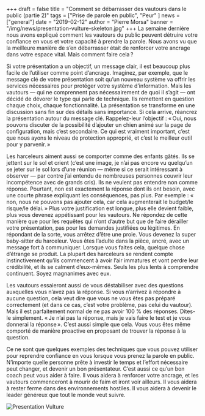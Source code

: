 +++
draft = false
title = "Comment se débarrasser des vautours dans le public (partie 2)"
tags = ["Prise de parole en public", "Peur" ]
news = ["general"]
date = "2019-02-12"
author = "Pierre Morsa"
banner = "/img/news/presentation-vulture-skeleton.jpg"
+++
La semaine dernière nous avons expliqué comment les vautours du public peuvent détruire votre confiance en vous et votre capacité à prendre la parole. Nous avons vu que la meilleure manière de s’en débarrasser était de renforcer votre ancrage dans votre espace vital. Mais comment faire cela ?

Si votre présentation a un objectif, un message clair, il est beaucoup plus facile de l’utiliser comme point d’ancrage. Imaginez, par exemple, que le message clé de votre présentation soit qu’un nouveau système va offrir les services nécessaires pour protéger votre système d’information. Mais les vautours — qui ne comprennent pas nécessairement de quoi il s’agit — ont décidé de dévorer le type qui parle de technique. Ils remettent en question chaque choix, chaque fonctionnalité. La présentation se transforme en une discussion sans fin sur des détails sans importance. Si cela arrive, réancrez la présentation autour du message clé. Rappelez-leur l’objectif : « Oui, nous pouvons discuter de la possibilité d’ajouter un chien animé sur la page de configuration, mais c’est secondaire. Ce qui est vraiment important, c’est que nous ayons le niveau de protection approprié, et c’est le meilleur outil pour y parvenir. »

Les harceleurs aiment aussi se comporter comme des enfants gâtés. Ils se jettent sur le sol et crient (c’est une image, je n’ai pas encore vu quelqu’un se jeter sur le sol lors d’une réunion — même si ce serait intéressant à observer — par contre j’ai entendu de nombreuses personnes couvrir leur incompétence avec de grands cris). Ils ne veulent pas entendre non comme réponse. Pourtant, non est exactement la réponse dont ils ont besoin, avec une courte phrase expliquant les conséquences, pas plus. Par exemple : « non, nous ne pouvons pas ajouter cela, car cela augmenterait le budget/le risque/le délai. » Plus votre justification est longue, plus elle devient faible, plus vous devenez appétissant pour les vautours. Ne répondez de cette manière que pour les requêtes qui n’ont d’autre but que de faire dérailler votre présentation, pas pour les demandes justifiées ou légitimes. En répondant de la sorte, vous arrêtez d’être une proie. Vous devenez la super baby-sitter du harceleur. Vous êtes l’adulte dans la pièce, ancré, avec un message fort à communiquer. Lorsque vous faites cela, quelque chose d’étrange se produit. La plupart des harceleurs se rendent compte instinctivement qu’ils commencent à avoir l’air immatures et vont perdre leur crédibilité, et ils se calment d’eux-mêmes. Seuls les plus lents à comprendre continuent. Soyez magnanimes avec eux.

Les vautours essaieront aussi de vous déstabiliser avec des questions auxquelles vous n’avez pas la réponse. Si vous n’arrivez à répondre à aucune question, cela veut dire que vous ne vous êtes pas préparé correctement (et dans ce cas, c’est votre problème, pas celui du vautour). Mais il est parfaitement normal de ne pas avoir 100 % des réponses. Dites-le simplement. « Je n’ai pas la réponse, mais je vais faire le test et je vous donnerai la réponse ». C’est aussi simple que cela. Vous vous êtes même comporté de manière proactive en proposant de trouver la réponse à la question.

Ce ne sont que quelques exemples des techniques que vous pouvez utiliser pour reprendre confiance en vous lorsque vous prenez la parole en public. N’importe quelle personne prête à investir le temps et l’effort nécessaire peut changer, et devenir un bon présentateur. C’est aussi ce qu’un bon coach peut vous aider à faire. Il vous aidera à renforcer votre ancrage, et les vautours commenceront à mourir de faim et iront voir ailleurs. Il vous aidera à rester ferme dans des environnements hostiles. Il vous aidera à devenir le leader généreux que tout le monde veut suivre.

![Presentation Vulture](/img/news/presentation-vulture-skeleton.jpg)